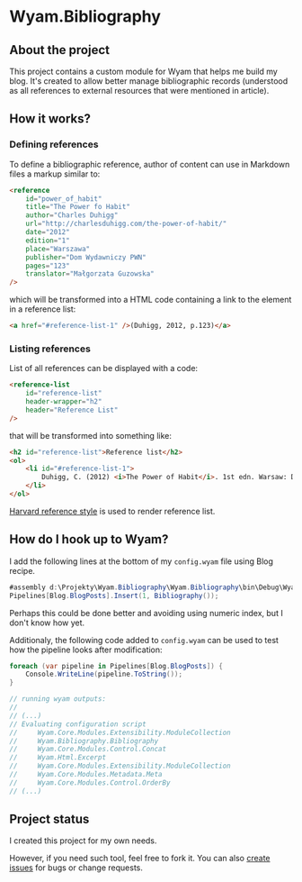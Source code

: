 # Wyam.Bibliography

## About the project
This project contains a custom module for Wyam that helps me build my blog. It's created to allow better manage bibliographic records (understood as all references to external resources that were mentioned in article).

## How it works?

### Defining references

To define a bibliographic reference, author of content can use in Markdown files a markup similar to:

```html
<reference
    id="power_of_habit"
    title="The Power fo Habit"
    author="Charles Duhigg"
    url="http://charlesduhigg.com/the-power-of-habit/"
    date="2012"
    edition="1"
    place="Warszawa"
    publisher="Dom Wydawniczy PWN"
    pages="123"
    translator="Małgorzata Guzowska"
/> 
```

which will be transformed into a HTML code containing a link to the element in a reference list:

```html
<a href="#reference-list-1" />(Duhigg, 2012, p.123)</a>
```

### Listing references

List of all references can be displayed with a code:

```html
<reference-list
    id="reference-list"
    header-wrapper="h2"
    header="Reference List"
/>
```

that will be transformed into something like:

```html
<h2 id="reference-list">Reference list</h2>
<ol>
    <li id="#reference-list-1">
        Duhigg, C. (2012) <i>The Power of Habit</i>. 1st edn. Warsaw: Dom Wydawniczy PWN.
    </li>
</ol>
```

[Harvard reference style](https://www.ntnu.edu/viko/harvard-examples) is used to render reference list.

## How do I hook up to Wyam?

I add the following lines at the bottom of my `config.wyam` file using Blog recipe.

```CS
#assembly d:\Projekty\Wyam.Bibliography\Wyam.Bibliography\bin\Debug\Wyam.Bibliography.dll
Pipelines[Blog.BlogPosts].Insert(1, Bibliography());
```

Perhaps this could be done better and avoiding using numeric index, but I don't know how yet.

Additionaly, the following code added to `config.wyam` can be used to test how the pipeline looks after modification:

```CS
foreach (var pipeline in Pipelines[Blog.BlogPosts]) {
	Console.WriteLine(pipeline.ToString());
}

// running wyam outputs:
//
// (...)
// Evaluating configuration script
//     Wyam.Core.Modules.Extensibility.ModuleCollection
//     Wyam.Bibliography.Bibliography
//     Wyam.Core.Modules.Control.Concat
//     Wyam.Html.Excerpt
//     Wyam.Core.Modules.Extensibility.ModuleCollection
//     Wyam.Core.Modules.Metadata.Meta
//     Wyam.Core.Modules.Control.OrderBy
// (...)
```

## Project status

I created this project for my own needs.

However, if you need such tool, feel free to fork it. You can also [create issues](https://github.com/taurit/Wyam.Bibliography/issues) for bugs or change requests.
